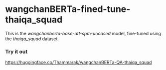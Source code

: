 # wangchanBERTa-fined-tune-thaiqa_squad
This is the *wangchanberta-base-att-spm-uncased* model, fine-tuned using the *thaiqa_squad* dataset.

### Try it out
https://huggingface.co/Thammarak/wangchanBERTa-QA-thaiqa_squad
